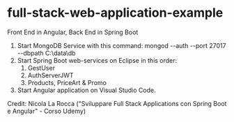 # full-stack-web-application-example
 Front End in Angular, Back End in Spring Boot
 
 1. Start MongoDB Service with this command:
	mongod --auth --port 27017 --dbpath C:\data\db
 2. Start Spring Boot web-services on Eclipse in this order:
	1. GestUser
	2. AuthServerJWT
	3. Products, PriceArt & Promo
 3. Start Angular application on Visual Studio Code.
 
 Credit: Nicola La Rocca ("Sviluppare Full Stack Applications con Spring Boot e Angular" - Corso Udemy)
